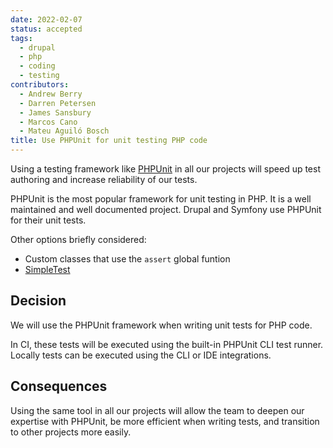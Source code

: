 ```yaml
---
date: 2022-02-07
status: accepted
tags:
  - drupal
  - php
  - coding
  - testing
contributors:
  - Andrew Berry
  - Darren Petersen
  - James Sansbury
  - Marcos Cano
  - Mateu Aguiló Bosch
title: Use PHPUnit for unit testing PHP code
---
```

Using a testing framework like [PHPUnit](https://phpunit.de) in all our projects will speed up test authoring and increase reliability of our tests.

PHPUnit is the most popular framework for unit testing in PHP. It is a well maintained and well documented project. Drupal and Symfony use PHPUnit for their unit tests.

Other options briefly considered: 
  - Custom classes that use the `assert` global funtion
  - [SimpleTest](http://simpletest.sourceforge.net)

## Decision

We will use the PHPUnit framework when writing unit tests for PHP code.

In CI, these tests will be executed using the built-in PHPUnit CLI test runner. Locally tests can be executed using the CLI or IDE integrations.

## Consequences

Using the same tool in all our projects will allow the team to deepen our expertise with PHPUnit, be more efficient when writing tests, and transition to other projects more easily.

